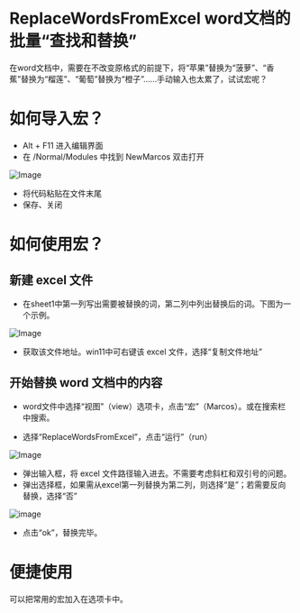 # ReplaceWordsFromExcel word文档的批量“查找和替换”
在word文档中，需要在不改变原格式的前提下，将“苹果”替换为“菠萝”、“香蕉”替换为“榴莲”、“葡萄”替换为“橙子”......手动输入也太累了，试试宏呢？

# 如何导入宏？

- Alt + F11 进入编辑界面
- 在 /Normal/Modules 中找到 NewMarcos 双击打开


![Image](https://user-images.githubusercontent.com/59085287/236612012-484f4fef-842e-47a4-bed7-1526057a8373.png)


- 将代码粘贴在文件末尾
- 保存、关闭

# 如何使用宏？

## 新建 excel 文件
- 在sheet1中第一列写出需要被替换的词，第二列中列出替换后的词。下图为一个示例。

![Image](https://user-images.githubusercontent.com/59085287/236611936-3b91f672-8bf9-4ac4-99d5-a14ab5cffbf6.png)

- 获取该文件地址。win11中可右键该 excel 文件，选择“复制文件地址”





## 开始替换 word 文档中的内容
- word文件中选择“视图”（view）选项卡，点击“宏”（Marcos）。或在搜索栏中搜索。




- 选择“ReplaceWordsFromExcel”，点击“运行”（run）



![Image](https://user-images.githubusercontent.com/59085287/236612056-3098ab4e-99af-4ca5-bc99-711709c025c4.png)


- 弹出输入框，将 excel 文件路径输入进去。不需要考虑斜杠和双引号的问题。
- 弹出选择框，如果需从excel第一列替换为第二列，则选择“是”；若需要反向替换，选择“否”

![image](https://user-images.githubusercontent.com/59085287/236615170-fcf285e0-6445-440f-b582-d218bb11d7b5.png)

- 点击“ok”，替换完毕。

# 便捷使用

可以把常用的宏加入在选项卡中。
